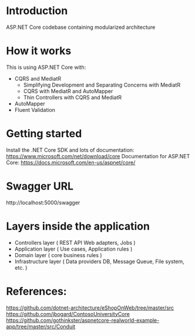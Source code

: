 ﻿# Introduction
ASP.NET Core codebase containing modularized architecture

# How it works
This is using ASP.NET Core with:

* CQRS and MediatR
  - Simplifying Development and Separating Concerns with MediatR
  - CQRS with MediatR and AutoMapper
  - Thin Controllers with CQRS and MediatR
* AutoMapper
* Fluent Validation

# Getting started
Install the .NET Core SDK and lots of documentation: https://www.microsoft.com/net/download/core
Documentation for ASP.NET Core: https://docs.microsoft.com/en-us/aspnet/core/

# Swagger URL
http://localhost:5000/swagger

# Layers inside the application
- Controllers layer ( REST API Web adapters, Jobs )
- Application layer ( Use cases, Application rules ) 
- Domain layer ( core business rules )
- Infrastructure layer ( Data providers DB, Message Queue, File system, etc. )

# References:
https://github.com/dotnet-architecture/eShopOnWeb/tree/master/src
https://github.com/jbogard/ContosoUniversityCore
https://github.com/gothinkster/aspnetcore-realworld-example-app/tree/master/src/Conduit
